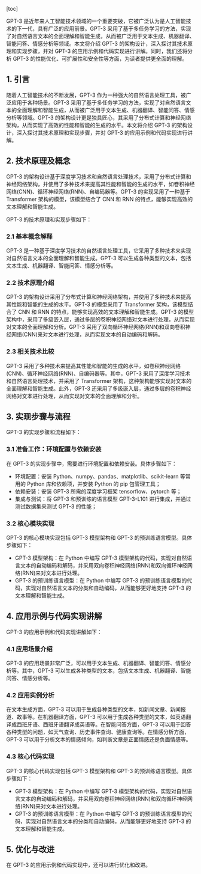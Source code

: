 
[toc]                    
                
                
GPT-3 是近年来人工智能技术领域的一个重要突破，它被广泛认为是人工智能技术的下一代，具有广泛的应用前景。GPT-3 采用了基于多任务学习的方法，实现了对自然语言文本的全面理解和智能生成，从而被广泛用于文本生成、机器翻译、智能问答、情感分析等领域。本文将介绍 GPT-3 的架构设计，深入探讨其技术原理和实现步骤，并对 GPT-3 的应用示例和代码实现进行讲解。同时，我们还将分析 GPT-3 的性能优化、可扩展性和安全性等方面，为读者提供更全面的理解。

## 1. 引言

随着人工智能技术的不断发展，GPT-3 作为一种强大的自然语言处理工具，被广泛应用于各种场景。GPT-3 采用了基于多任务学习的方法，实现了对自然语言文本的全面理解和智能生成，从而被广泛用于文本生成、机器翻译、智能问答、情感分析等领域。GPT-3 的架构设计更是独具匠心，其采用了分布式计算和神经网络架构，从而实现了高效的性能和智能的生成的水平。本文将介绍 GPT-3 的架构设计，深入探讨其技术原理和实现步骤，并对 GPT-3 的应用示例和代码实现进行讲解。

## 2. 技术原理及概念

GPT-3 的架构设计基于深度学习技术和自然语言处理技术，采用了分布式计算和神经网络架构，并使用了多种技术来提高其性能和智能的生成的水平，如卷积神经网络(CNN)、循环神经网络(RNN)、自编码器等。GPT-3 的实现采用了一种基于 Transformer 架构的模型，该模型结合了 CNN 和 RNN 的特点，能够实现高效的文本理解和智能生成。

GPT-3 的技术原理和实现步骤如下：

### 2.1 基本概念解释

GPT-3 是一种基于深度学习技术的自然语言处理工具，它采用了多种技术来实现对自然语言文本的全面理解和智能生成。GPT-3 可以生成各种类型的文本，包括文本生成、机器翻译、智能问答、情感分析等。

### 2.2 技术原理介绍

GPT-3 的架构设计采用了分布式计算和神经网络架构，并使用了多种技术来提高其性能和智能的生成的水平。GPT-3 的模型采用了 Transformer 架构，该模型结合了 CNN 和 RNN 的特点，能够实现高效的文本理解和智能生成。GPT-3 的模型架构中，采用了多级嵌入层，通过多层的卷积神经网络对文本进行处理，从而实现对文本的全面理解和分析。GPT-3 采用了双向循环神经网络(RNN)和双向卷积神经网络(CNN)来对文本进行处理，从而实现文本的自动编码和解码。

### 2.3 相关技术比较

GPT-3 采用了多种技术来提高其性能和智能的生成的水平，如卷积神经网络(CNN)、循环神经网络(RNN)、自编码器等。其中，GPT-3 采用了深度学习技术和自然语言处理技术，并采用了 Transformer 架构，这种架构能够实现对文本的全面理解和智能生成。此外，GPT-3 还采用了多级嵌入层，通过多层的卷积神经网络对文本进行处理，从而实现对文本的全面理解和分析。

## 3. 实现步骤与流程

GPT-3 的实现步骤和流程如下：

### 3.1 准备工作：环境配置与依赖安装

在 GPT-3 的实现步骤中，需要进行环境配置和依赖安装。具体步骤如下：

- 环境配置：安装 Python、numpy、pandas、matplotlib、scikit-learn 等常用的 Python 库和依赖项，并安装 Python 的 pip 包管理工具；
- 依赖安装：安装 GPT-3 所需的深度学习框架 tensorflow、pytorch 等；
- 集成与测试：将 GPT-3 和预训练的语言模型 GPT-3-L101 进行集成，并通过测试数据集来测试 GPT-3 的性能；

### 3.2 核心模块实现

GPT-3 的核心模块实现包括 GPT-3 模型架构和 GPT-3 的预训练语言模型。具体步骤如下：

- GPT-3 模型架构：在 Python 中编写 GPT-3 模型架构的代码，实现对自然语言文本的自动编码和解码，并采用双向卷积神经网络(RNN)和双向循环神经网络(RNN)来对文本进行处理。
- GPT-3 的预训练语言模型：在 Python 中编写 GPT-3 的预训练语言模型的代码，实现对自然语言文本的分类和自动编码，从而能够更好地支持 GPT-3 的文本理解和智能生成。

## 4. 应用示例与代码实现讲解

GPT-3 的应用示例和代码实现讲解如下：

### 4.1 应用场景介绍

GPT-3 的应用场景非常广泛，可以用于文本生成、机器翻译、智能问答、情感分析等。其中，GPT-3 可以生成各种类型的文本，包括文本生成、机器翻译、智能问答、情感分析等。

### 4.2 应用实例分析

在文本生成方面，GPT-3 可以用于生成各种类型的文本，如新闻文章、新闻报道、故事等。在机器翻译方面，GPT-3 可以用于生成各种类型的文本，如英语翻译成西班牙语、西班牙语翻译成英语等。在智能问答方面，GPT-3 可以用于回答各种类型的问题，如天气查询、历史事件查询、健康查询等。在情感分析方面，GPT-3 可以用于分析文本的情感倾向，如判断文章是正面情感还是负面情感等。

### 4.3 核心代码实现

GPT-3 的核心代码实现包括 GPT-3 模型架构和 GPT-3 的预训练语言模型。具体步骤如下：

- GPT-3 模型架构：在 Python 中编写 GPT-3 模型架构的代码，实现对自然语言文本的自动编码和解码，并采用双向卷积神经网络(RNN)和双向循环神经网络(RNN)来对文本进行处理。
- GPT-3 的预训练语言模型：在 Python 中编写 GPT-3 的预训练语言模型的代码，实现对自然语言文本的分类和自动编码，从而能够更好地支持 GPT-3 的文本理解和智能生成。

## 5. 优化与改进

在 GPT-3 的应用示例和代码实现中，还可以进行优化和改进。

